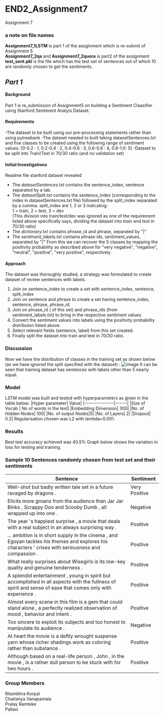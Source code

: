 # END2_Assignment7
Assignment 7
### a note on file names
**Assignment7_1LSTM** is part 1 of the assginment which is re-submit of Assignment 5 <br/>
**Assignment7_2qa** and **Assignment7_2quora** is part2 of the assignment <br/>
**test_sent.pkl** is the file which has the test set of sentences out of which 10 are randomly chosen to get the sentiments.

## *Part 1*
#### Background
Part 1 is re_submission of Assignment5 on building a Sentiment Claasifier using Stanford Sentiment Analyis Dataset.
#### Requirements
-The dataset to be built using our pre-processing statements rather than using pytreebank
-The dataset needed to built taking datasetSentences.txt and five classes to be created using the following range of sentiment values:
[0-0.2 : 1, 0.2-0.4 : 2, 0.4-0.6 : 3, 0.6-0.8 : 4, 0.8-1.0: 5] 
-Dataset to be split into Train/Test in 70/30 ratio (and no validation set)
#### Initial Investigations
Readme file stanford dataset revealed <br/>
- The *datasetSentences.txt* contains the sentence_index, sentence separated by a tab.
- The *datasetSplit.txt* contains the sentence_index (corresponding to the index in datasetSentences.txt file) followed by the split_index separated by a comma. split_index are 1, 2 or 3 indicating:<br/>
	1 = train, 	2 = test, 	3 = dev<br/>
 (This division into train/test/dev was ignored as one of the requirement listed above specifically says, dividing the dataset into *train* and *test* in 70/30 ratio)
- The *dictionary.txt* contains phrase_id and phrase, separated by  "|"
- The *sentiment_labels.txt* contains  phrase ids, sentiment_values, separated by "|"
From this we can recover the 5 classes by mapping the positivity probability as described above for "very negative", "negative", "neutral", "positive", "very positive", respectively.

#### Approach
The dataset was thoroughly studied, a strategy was formulated to create dataset of review sentences with labels.
1. Join on sentence_index to create a set with sentence_index, sentence, split_index
2. Join on sentence and phrase to create a set having sentence_index, sentence, phrase, phrase_id.
3. Join on phrase_id ( of this set) and phrase_ids (from sentiment_labels.txt) to bring in the respective sentiment values.
4. Convert the sentiment values into labels using the positivity probability distributon listed above.
5. Select relevant fields (sentence, label) from this set created.
6. Finally split the dataset into train and test in 70/30 ratio.
### Discussion
Now we have the distribution of classes in the training set as shown below (as we have ignored the split specified with the dataset) :
![image](https://user-images.githubusercontent.com/82941475/122326485-00083700-cf4a-11eb-9d37-7e670eb1cbad.png)
It can be seen that training dataset has sentences with labels other than 5 nearly equal.

### Model 
LSTM model was built and tested with hyperparameters as given in the table below:
|Hyper parameter| Value|
|---------------|------|
|Size of Vocab  | No of words in the text|
|Embedding Dimension| 300|
|No. of Hidden Nodes| 100|
|No. of output Nodes|5|
|No. of Layers| 2|
|Dropout| 0.2|
Regularisation chosen was L2 with lambda=0.001.
### Results
Best test accuracy achieved was 40.5%
Graph below shows the variation in loss for testing  and training.

### Sample 10 Sentences randomly chosen from test set and their sentiments
|Sentence| Sentiment|
|-------- |-------------|
|Well-shot but badly written tale set in a future ravaged by dragons . |  Very Positive|
|Elicits more groans from the audience than Jar Jar Binks , Scrappy Doo and Scooby Dumb , all wrapped up into one . |  Negative|
|The year 's happiest surprise , a movie that deals with a real subject in an always surprising way . |  Positive |
|... ambition is in short supply in the cinema , and Egoyan tackles his themes and explores his characters ' crises with seriousness and compassion . |  Positive|
|What really surprises about Wisegirls is its low-key quality and genuine tenderness . |  Positive|
|A splendid entertainment , young in spirit but accomplished in all aspects with the fullness of spirit and sense of ease that comes only with experience . |  Positive|
|Almost every scene in this film is a gem that could stand alone , a perfectly realized observation of mood , behavior and intent . | Positive|
|Too sincere to exploit its subjects and too honest to manipulate its audience . | Negative |
|At heart the movie is a deftly wrought suspense yarn whose richer shadings work as coloring rather than substance . |  Positive|
|Although based on a real-life person , John , in the movie , is a rather dull person to be stuck with for two hours . | Positive |


### Group Members
Ritambhra Korpal<br/>
Chaitanya Vanapamala <br/>
Pralay Ramteke <br/>
Pallavi <br/>

